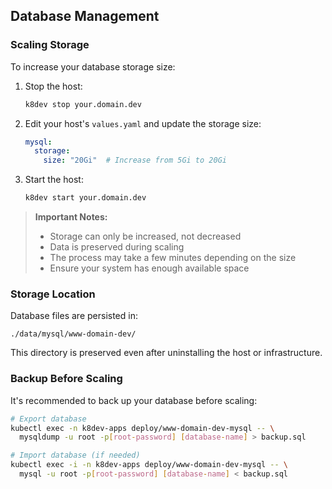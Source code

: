 ## Database Management

### Scaling Storage

To increase your database storage size:

1. Stop the host:
    ```bash
    k8dev stop your.domain.dev
    ```
2. Edit your host's `values.yaml` and update the storage size:
    ```yaml
    mysql:
      storage:
        size: "20Gi"  # Increase from 5Gi to 20Gi
    ```
3. Start the host:
    ```bash
    k8dev start your.domain.dev
    ```

> **Important Notes:**
> - Storage can only be increased, not decreased
> - Data is preserved during scaling
> - The process may take a few minutes depending on the size
> - Ensure your system has enough available space

### Storage Location
Database files are persisted in:
```
./data/mysql/www-domain-dev/
```
This directory is preserved even after uninstalling the host or infrastructure.

### Backup Before Scaling
It's recommended to back up your database before scaling:

```bash
# Export database
kubectl exec -n k8dev-apps deploy/www-domain-dev-mysql -- \
  mysqldump -u root -p[root-password] [database-name] > backup.sql

# Import database (if needed)
kubectl exec -i -n k8dev-apps deploy/www-domain-dev-mysql -- \
  mysql -u root -p[root-password] [database-name] < backup.sql
```